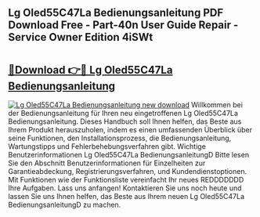 ## Lg Oled55C47La Bedienungsanleitung PDF Download Free - Part-40n User Guide Repair - Service Owner Edition 4iSWt

# <h2><a href="http://df1jid.blite.top/?on=Lg+Oled55C47La+Bedienungsanleitung">🔗Download 👉🔴 Lg Oled55C47La Bedienungsanleitung</a></h2>

[![Lg Oled55C47La Bedienungsanleitung new download](https://i.imgur.com/lujVjoI.png)](http://df1jid.blite.top/?on=Lg+Oled55C47La+Bedienungsanleitung)
Willkommen bei der Bedienungsanleitung für Ihren neu eingetroffenen Lg Oled55C47La Bedienungsanleitung. Dieses Handbuch soll Ihnen helfen, das Beste aus Ihrem Produkt herauszuholen, indem es einen umfassenden Überblick über seine Funktionen, den Installationsprozess, die Bedienungsanleitung, Wartungstipps und Fehlerbehebungsverfahren gibt. Wichtige Benutzerinformationen Lg Oled55C47La BedienungsanleitungD Bitte lesen Sie den Abschnitt Benutzerinformationen für Einzelheiten zur Garantieabdeckung, Registrierungsverfahren, und Kundendienstoptionen. Mit Funktionen wie der Funktionsliste vereinfacht Ihr neues REDDDDDDD Ihre Aufgaben. Lass uns anfangen! Kontaktieren Sie uns noch heute und lassen Sie uns Ihnen helfen, das Beste aus Ihrem neuen Lg Oled55C47La BedienungsanleitungD zu machen.
